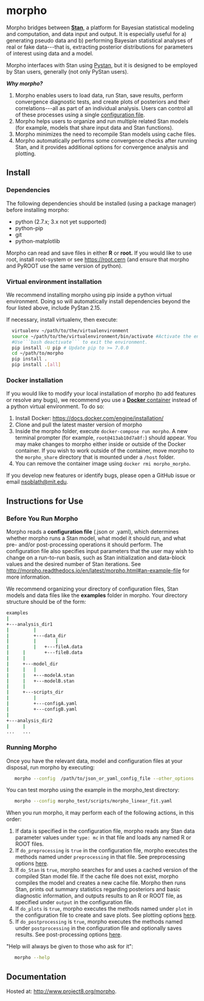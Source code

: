 morpho
======

   Morpho bridges between [**Stan**](http://mc-stan.org/), a platform for Bayesian statistical modeling and computation, and data input and output. It is especially useful for a) generating pseudo data and b) performing Bayesian statistical analyses of real or fake data---that is, extracting posterior distributions for parameters of interest using data and a model.

Morpho interfaces with Stan using [Pystan](http://mc-stan.org/pystan.html), but it is designed to be employed by Stan users, generally (not only PyStan users).

___Why morpho?___
   1. Morpho enables users to load data, run Stan, save results, perform convergence diagnostic tests, and create plots of posteriors and their correlations---all as part of an individual analysis. Users can control all of these processes using a single [configuration file](http://morpho.readthedocs.io/en/latest/index.html).
   2. Morpho helps users to organize and run multiple related Stan models (for example, models that share input data and Stan functions).
   3. Morpho minimizes the need to recompile Stan models using cache files.
   4. Morpho automatically performs some convergence checks after running Stan, and it provides additional options for convergence analysis and plotting.


Install
---------------

### Dependencies ###

The following dependencies should be installed (using a package manager) before installing morpho:
  - python (2.7.x; 3.x not yet supported)
  - python-pip
  - git
  - python-matplotlib

  Morpho can read and save files in either **R** or **root.** If you would like to use root, install root-system or see https://root.cern (and ensure that morpho and PyROOT use the same version of python).

### Virtual environment installation ###

  We recommend installing morpho using pip inside a python virtual environment. Doing so will automatically install dependencies beyond the four listed above, include PyStan 2.15.
  
  If necessary, install virtualenv, then execute:
  ```bash
	virtualenv ~/path/to/the/virtualenvironment
	source ~/path/to/the/virtualenvironment/bin/activate #Activate the environment.
	#Use```bash deactivate``` to exit the environment.
	pip install -U pip # Update pip to >= 7.0.0
	cd ~/path/to/morpho
	pip install .
	pip install .[all]
  ```

### Docker installation ###

   If you would like to modify your local installation of morpho (to add features or resolve any bugs), we recommend you use a [**Docker** container](https://docs.docker.com/get-started/) instead of a python virtual environment. To do so:

  1. Install Docker: https://docs.docker.com/engine/installation/
  2. Clone and pull the latest master version of morpho
  3. Inside the morpho folder, execute ```docker-compose run morpho```. A new terminal prompter (for example, ```root@413ab10d7a8f:```) should appear.
  You may make changes to morpho either inside or outside of the Docker container. If you wish to work outside of the container, move morpho to the ```morpho_share``` directory that is mounted under a ```/host``` folder.
  4. You can remove the container image using ```docker rmi morpho_morpho```.

   If you develop new features or identify bugs, please open a GitHub issue or email nsoblath@mit.edu.



Instructions for Use
---------------
### Before You Run Morpho ###

Morpho reads a **configuration file** (.json or .yaml), which determines whether morpho runs a Stan model, what model it should run, and what pre- and/or post-processing operations it should perform. The configuration file also specifies input parameters that the user may wish to change on a run-to-run basis, such as Stan initialization and data-block values and the desired number of Stan iterations. See http://morpho.readthedocs.io/en/latest/morpho.html#an-example-file for more information.

We recommend organizing your directory of configuration files, Stan models and data files like the **examples** folder in morpho. Your directory structure should be of the form:

```bash
examples
|
+---analysis_dir1
|         |
|         +---data_dir
|         |       |
|     	  |	  +---fileA.data
|	  |       +---fileB.data
|	  |
|	  +---model_dir
|	  |	  |
|	  |	  +---modelA.stan
|	  |	  +---modelB.stan
|	  |
|	  +---scripts_dir
|	  	  |
|	  	  +---configA.yaml
|	  	  +---configB.yaml
|
+---analysis_dir2
|	  |
...	  ...
```

### Running Morpho ###

Once you have the relevant data, model and configuration files at your disposal, run morpho by executing:
```bash
   morpho --config  /path/to/json_or_yaml_config_file --other_options
```

You can test morpho using the example in the morpho_test directory:
```bash
   morpho --config morpho_test/scripts/morpho_linear_fit.yaml
```

When you run morpho, it may perform each of the following actions, in this order:
   1. If data is specified in the configuration file, morpho reads any Stan data parameter values under ```type: mc``` in that file and loads any named R or ROOT files.
   2. If ```do_preprocessing``` is ```true``` in the configuration file, morpho executes the methods named under ```preprocessing``` in that file. See preprocessing options [here](http://morpho.readthedocs.io/en/latest/preprocessing.html).
   3. If ```do_Stan``` is ```true```, morpho searches for and uses a cached version of the compiled Stan model file. If the cache file does not exist, morpho compiles the model and creates a new cache file. Morpho then runs Stan, prints out summary statistics regarding posteriors and basic diagnostic information, and outputs results to an R or ROOT file, as specified under ```output``` in the configuration file.
   4. If ```do_plots``` is ```true```, morpho executes the methods named under ```plot``` in the configuration file to create and save plots. See plotting options [here](http://morpho.readthedocs.io/en/latest/plot.html).
   5. If ```do_postprocessing``` is ```true```, morpho executes the methods named under ```postprocessing``` in the configuration file and optionally saves results. See post-processing options [here](http://morpho.readthedocs.io/en/latest/postprocessing.html).
   

"Help will always be given to those who ask for it":
```bash
   morpho --help
```


Documentation
---------------

Hosted at: http://www.project8.org/morpho.
